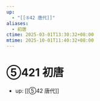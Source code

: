 ```yaml
---
up:
  - "[[⑤42 唐代]]"
aliases:
  - 初唐
ctime: 2025-03-01T13:30:32+08:00
mtime: 2025-10-01T11:40:32+08:00
---
```


# ⑤421 初唐

- up: [[⑤42 唐代]]

